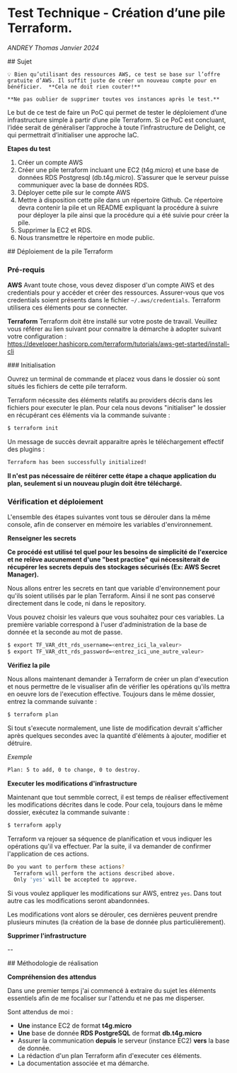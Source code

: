 # Test Technique - Création d’une pile Terraform.

_ANDREY Thomas_
_Janvier 2024_

## Sujet

```
💡 Bien qu’utilisant des ressources AWS, ce test se base sur l’offre gratuite d’AWS. Il suffit juste de créer un nouveau compte pour en bénéficier.  **Cela ne doit rien couter!**

**Ne pas oublier de supprimer toutes vos instances après le test.**
```

Le but de ce test de faire un PoC qui permet de tester le déploiement d’une infrastructure simple à partir d’une pile Terraform. Si ce PoC est concluant, l’idée serait de généraliser l’approche à toute l’infrastructure de Delight, ce qui permettrait d’initialiser une approche IaC.

**Etapes du test**

1) Créer un compte AWS
2) Créer une pile terraform incluant une EC2 (t4g.micro) et une base de données RDS Postgresql (db.t4g.micro). S’assurer que le serveur puisse communiquer avec la base de données RDS.
3) Déployer cette pile sur le compte AWS
4) Mettre à disposition cette pile dans un répertoire Github. Ce répertoire devra contenir la pile et un README expliquant la procédure à suivre pour déployer la pile ainsi que la procédure qui a été suivie pour créer la pile.
5) Supprimer la EC2 et RDS.
6) Nous transmettre le répertoire en mode public.

## Déploiement de la pile Terraform

### Pré-requis

**AWS**
Avant toute chose, vous devez disposer d'un compte AWS et des credentials pour y accéder et créer des ressources.
Assurer-vous que vos credentials soient présents dans le fichier `~/.aws/credentials`. Terraform utilisera ces éléments pour se connecter.

**Terraform**
Terraform doit être installé sur votre poste de travail. Veuillez vous référer au lien suivant pour connaitre la démarche à adopter suivant votre configuration : https://developer.hashicorp.com/terraform/tutorials/aws-get-started/install-cli

### Initialisation


Ouvrez un terminal de commande et placez vous dans le dossier où sont situés les fichiers de cette pile terraform.

Terraform nécessite des éléments relatifs au providers décris dans les fichiers pour executer le plan. Pour cela nous devons "initialiser" le dossier en récupérant ces éléments via la commande suivante :

```sh
$ terraform init
```

Un message de succès devrait apparaitre après le téléchargement effectif des plugins :

```sh
Terraform has been successfully initialized!
```

**Il n'est pas nécessaire de réitérer cette étape a chaque application du plan, seulement si un nouveau plugin doit être téléchargé.**

### Vérification et déploiement

L'ensemble des étapes suivantes vont tous se dérouler dans la même console, afin de conserver en mémoire les variables d'environnement.

**Renseigner les secrets**

**Ce procédé est utilisé tel quel pour les besoins de simplicité de l'exercice et ne relève aucunement d'une "best practice" qui nécessiterait de récupérer les secrets depuis des stockages sécurisés (Ex: AWS Secret Manager).**

Nous allons entrer les secrets en tant que variable d'environnement pour qu'ils soient utilisés par le plan Terraform. Ainsi il ne sont pas conservé directement dans le code, ni dans le repository. 

Vous pouvez choisir les valeurs que vous souhaitez pour ces variables. La première variable correspond à l'user d'administration de la base de donnée et la seconde au mot de passe.

```sh
$ export TF_VAR_dtt_rds_username=<entrez_ici_la_valeur>
$ export TF_VAR_dtt_rds_password=<entrez_ici_une_autre_valeur>
```

**Vérifiez la pile**

Nous allons maintenant demander à Terraform de créer un plan d'execution et nous permettre de le visualiser afin de vérifier les opérations qu'ils mettra en oeuvre lors de l'execution effective. Toujours dans le même dossier, entrez la commande suivante :

```sh
$ terraform plan
```

Si tout s'execute normalement, une liste de modification devrait s'afficher après quelques secondes avec la quantité d'éléments à ajouter, modifier et détruire.

_Exemple_
```sh
Plan: 5 to add, 0 to change, 0 to destroy.
```

**Executer les modifications d'infrastructure**

Maintenant que tout semmble correct, il est temps de réaliser effectivement les modifications décrites dans le code. Pour cela, toujours dans le même dossier, exécutez la commande suivante :

```sh
$ terraform apply
```

Terraform va rejouer sa séquence de planification et vous indiquer les opérations qu'il va effectuer. Par la suite, il va demander de confirmer l'application de ces actions.

```sh
Do you want to perform these actions?
  Terraform will perform the actions described above.
  Only 'yes' will be accepted to approve.
```

Si vous voulez appliquer les modifications sur AWS, entrez `yes`. Dans tout autre cas les modifications seront abandonnées.

Les modifications vont alors se dérouler, ces dernières peuvent prendre plusieurs minutes (la création de la base de donnée plus particulièrement).


**Supprimer l'infrastructure**

--

## Méthodologie de réalisation

**Compréhension des attendus**

Dans une premier temps j'ai commencé à extraire du sujet les éléments essentiels afin de me focaliser sur l'attendu et ne pas me disperser.

Sont attendus de moi : 
  - **Une** instance EC2 de format **t4g.micro**
  - **Une** base de donnée **RDS PostgreSQL** de format **db.t4g.micro** 
  - Assurer la communication **depuis** le serveur (instance EC2) **vers** la base de donnée. 
  - La rédaction d'un plan Terraform afin d'executer ces éléments.
  - La documentation associée et ma démarche.












